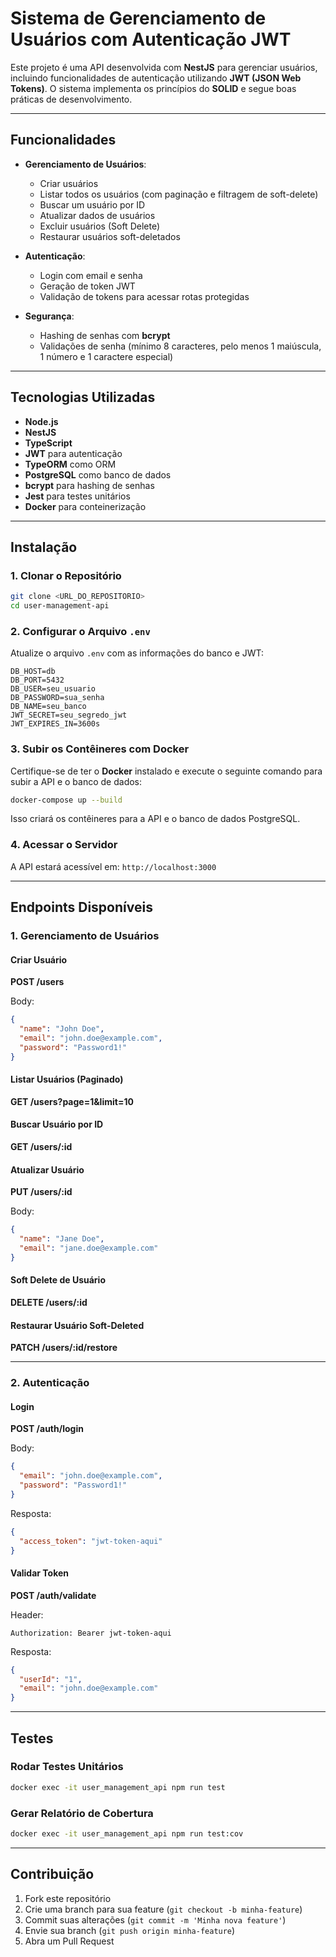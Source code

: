 # Sistema de Gerenciamento de Usuários com Autenticação JWT

Este projeto é uma API desenvolvida com **NestJS** para gerenciar usuários, incluindo funcionalidades de autenticação utilizando **JWT (JSON Web Tokens)**. O sistema implementa os princípios do **SOLID** e segue boas práticas de desenvolvimento.

---

## **Funcionalidades**

- **Gerenciamento de Usuários**:
  - Criar usuários
  - Listar todos os usuários (com paginação e filtragem de soft-delete)
  - Buscar um usuário por ID
  - Atualizar dados de usuários
  - Excluir usuários (Soft Delete)
  - Restaurar usuários soft-deletados

- **Autenticação**:
  - Login com email e senha
  - Geração de token JWT
  - Validação de tokens para acessar rotas protegidas

- **Segurança**:
  - Hashing de senhas com **bcrypt**
  - Validações de senha (mínimo 8 caracteres, pelo menos 1 maiúscula, 1 número e 1 caractere especial)

---

## **Tecnologias Utilizadas**

- **Node.js**
- **NestJS**
- **TypeScript**
- **JWT** para autenticação
- **TypeORM** como ORM
- **PostgreSQL** como banco de dados
- **bcrypt** para hashing de senhas
- **Jest** para testes unitários
- **Docker** para conteinerização

---

## **Instalação**

### **1. Clonar o Repositório**
```bash
git clone <URL_DO_REPOSITORIO>
cd user-management-api
```

### **2. Configurar o Arquivo `.env`**
Atualize o arquivo `.env` com as informações do banco e JWT:

```
DB_HOST=db
DB_PORT=5432
DB_USER=seu_usuario
DB_PASSWORD=sua_senha
DB_NAME=seu_banco
JWT_SECRET=seu_segredo_jwt
JWT_EXPIRES_IN=3600s
```

### **3. Subir os Contêineres com Docker**
Certifique-se de ter o **Docker** instalado e execute o seguinte comando para subir a API e o banco de dados:

```bash
docker-compose up --build
```

Isso criará os contêineres para a API e o banco de dados PostgreSQL.

### **4. Acessar o Servidor**
A API estará acessível em: `http://localhost:3000`

---

## **Endpoints Disponíveis**

### **1. Gerenciamento de Usuários**

#### **Criar Usuário**
**POST /users**

Body:
```json
{
  "name": "John Doe",
  "email": "john.doe@example.com",
  "password": "Password1!"
}
```

#### **Listar Usuários (Paginado)**
**GET /users?page=1&limit=10**

#### **Buscar Usuário por ID**
**GET /users/:id**

#### **Atualizar Usuário**
**PUT /users/:id**

Body:
```json
{
  "name": "Jane Doe",
  "email": "jane.doe@example.com"
}
```

#### **Soft Delete de Usuário**
**DELETE /users/:id**

#### **Restaurar Usuário Soft-Deleted**
**PATCH /users/:id/restore**

---

### **2. Autenticação**

#### **Login**
**POST /auth/login**

Body:
```json
{
  "email": "john.doe@example.com",
  "password": "Password1!"
}
```

Resposta:
```json
{
  "access_token": "jwt-token-aqui"
}
```

#### **Validar Token**
**POST /auth/validate**

Header:
```
Authorization: Bearer jwt-token-aqui
```

Resposta:
```json
{
  "userId": "1",
  "email": "john.doe@example.com"
}
```

---

## **Testes**

### **Rodar Testes Unitários**
```bash
docker exec -it user_management_api npm run test
```

### **Gerar Relatório de Cobertura**
```bash
docker exec -it user_management_api npm run test:cov
```

---

## **Contribuição**

1. Fork este repositório
2. Crie uma branch para sua feature (`git checkout -b minha-feature`)
3. Commit suas alterações (`git commit -m 'Minha nova feature'`)
4. Envie sua branch (`git push origin minha-feature`)
5. Abra um Pull Request

